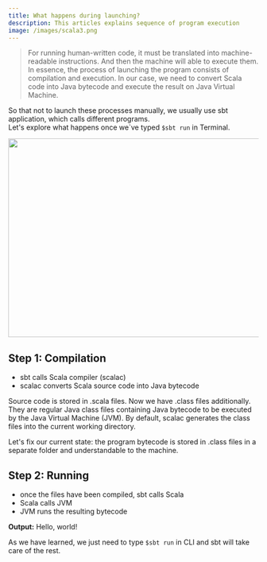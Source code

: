 ```yaml
---
title: What happens during launching?
description: This articles explains sequence of program execution
image: /images/scala3.png
---
```



> For running human-written code, it must be translated into machine-readable instructions. And then the machine will able to execute them. 
In essence, the process of launching the program consists of compilation and execution. In our case, we need to convert Scala code into Java bytecode and execute the result on Java Virtual Machine. 


So that not to launch these processes manually, we usually use sbt application, which calls different programs. <br>Let's explore what happens once we`ve typed ```$sbt run``` in Terminal.</br>


<img src="/post_assets/2022-05-16-what-happens-during-launching/running-scheme-3.png" width="700" height="400">

## Step 1: Compilation

- sbt calls Scala compiler (scalac)
- scalac converts Scala source code into Java bytecode 

Source code is stored in .scala files. Now we have .class files additionally. They are regular Java class files containing Java bytecode to be executed by the Java Virtual Machine (JVM). By default, scalac generates the class files into the current working directory. 

Let's fix our current state: the program bytecode is stored in .class files in a separate folder and understandable to the machine.

## Step 2: Running

- once the files have been compiled, sbt calls Scala 
- Scala calls JVM
- JVM runs the resulting bytecode

**Output:**
Hello, world!

As we have learned, we just need to type ```$sbt run```  in CLI and sbt will take care of the rest.

































